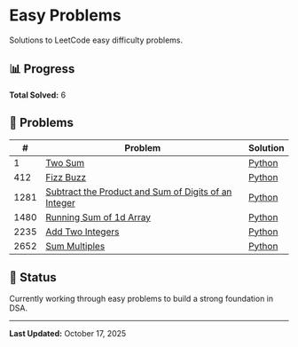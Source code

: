 # Easy Problems

Solutions to LeetCode easy difficulty problems.

## 📊 Progress

**Total Solved:** 6

## 📝 Problems

| # | Problem | Solution |
|---|---------|----------|
| 1 | [Two Sum](https://leetcode.com/problems/two-sum/) | [Python](./two-sum.py) |
| 412 | [Fizz Buzz](https://leetcode.com/problems/fizz-buzz/) | [Python](./fizz-buzz.py) |
| 1281 | [Subtract the Product and Sum of Digits of an Integer](https://leetcode.com/problems/subtract-the-product-and-sum-of-digits-of-an-integer/) | [Python](./subtract-product-sum.py) |
| 1480 | [Running Sum of 1d Array](https://leetcode.com/problems/running-sum-of-1d-array/) | [Python](./running-sum.py) |
| 2235 | [Add Two Integers](https://leetcode.com/problems/add-two-integers/) | [Python](./add-two-integers.py) |
| 2652 | [Sum Multiples](https://leetcode.com/problems/sum-multiples/) | [Python](./sum-multiples.py) |

## 🎯 Status

Currently working through easy problems to build a strong foundation in DSA.

---

**Last Updated:** October 17, 2025
